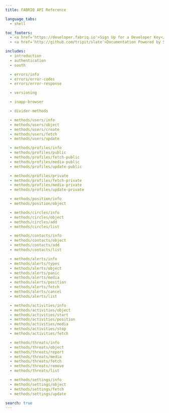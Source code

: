 ```yaml
---
title: FABRIQ API Reference

language_tabs:
  - shell

toc_footers:
  - <a href='https://developer.fabriq.io'>Sign Up for a Developer Key</a>
  - <a href='http://github.com/tripit/slate'>Documentation Powered by Slate</a>

includes:
  - introduction
  - authentication
  - oauth

  - errors/info
  - errors/error-codes
  - errors/error-response

  - versioning

  - inapp-browser

  - divider-methods

  - methods/users/info
  - methods/users/object
  - methods/users/create
  - methods/users/fetch
  - methods/users/update

  - methods/profiles/info
  - methods/profiles/public
  - methods/profiles/fetch-public
  - methods/profiles/media-public
  - methods/profiles/update-public

  - methods/profiles/private
  - methods/profiles/fetch-private
  - methods/profiles/media-private
  - methods/profiles/update-private

  - methods/position/info
  - methods/position/object

  - methods/circles/info
  - methods/circles/object
  - methods/circles/add
  - methods/circles/list

  - methods/contacts/info
  - methods/contacts/object
  - methods/contacts/add
  - methods/contacts/list

  - methods/alerts/info
  - methods/alerts/types
  - methods/alerts/object
  - methods/alerts/panic
  - methods/alerts/media
  - methods/alerts/position
  - methods/alerts/fetch
  - methods/alerts/cancel
  - methods/alerts/list

  - methods/activities/info
  - methods/activities/object
  - methods/activities/start
  - methods/activities/position
  - methods/activities/media
  - methods/activities/stop
  - methods/activities/fetch

  - methods/threats/info
  - methods/threats/object
  - methods/threats/report
  - methods/threats/media
  - methods/threats/fetch
  - methods/threats/remove
  - methods/threats/list

  - methods/settings/info
  - methods/settings/object
  - methods/settings/fetch
  - methods/settings/update

search: true
---
```


